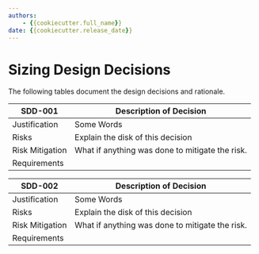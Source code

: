 ```yaml
---
authors:
    - {{cookiecutter.full_name}}
date: {{cookiecutter.release_date}}
---
```


# Sizing Design Decisions

The following tables document the design decisions and rationale.

|SDD-001  |Description of Decision  |
|---------|---------|
|Justification     | Some Words         |
|Risks     | Explain the disk of this decision        |
|Risk Mitigation     | What if anything was done to mitigate the risk.         |
|Requirements     |         |

|SDD-002  |Description of Decision  |
|---------|---------|
|Justification     | Some Words         |
|Risks     | Explain the disk of this decision        |
|Risk Mitigation     | What if anything was done to mitigate the risk.         |
|Requirements     |         |
